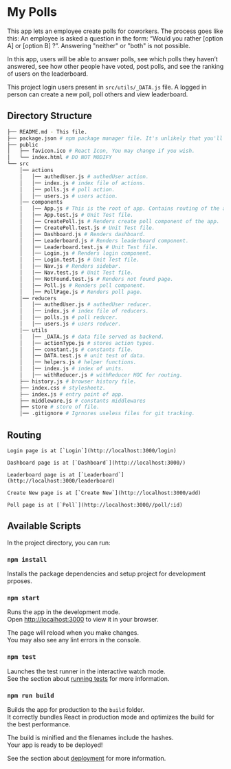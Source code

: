 # My Polls
This app lets an employee create polls for coworkers. The process goes like this: An employee is asked a question in the form: “Would you rather [option A] or [option B] ?”. Answering "neither" or "both" is not possible.

In this app, users will be able to answer polls, see which polls they haven’t answered, see how other people have voted, post polls, and see the ranking of users on the leaderboard.

This project login users present in `src/utils/_DATA.js` file. A logged in person can create a new poll, poll others and view leaderboard.


## Directory Structure

```bash
├── README.md - This file.
├── package.json # npm package manager file. It's unlikely that you'll need to modify this.
├── public
│   ├── favicon.ico # React Icon, You may change if you wish.
│   └── index.html # DO NOT MODIFY
└── src
    │── actions
    │   │── authedUser.js # authedUser action.
    │   │── index.js # index file of actions.
    │   │── polls.js # poll action.
    │   │── users.js # users action.
    │── components
    │   │── App.js # This is the root of app. Contains routing of the app.
    │   │── App.test.js # Unit Test file.
    │   │── CreatePoll.js # Renders create poll component of the app.
    │   │── CreatePoll.test.js # Unit Test file.
    │   │── Dashboard.js # Renders dashboard.
    │   │── Leaderboard.js # Renders leaderboard component.
    │   │── Leaderboard.test.js # Unit Test file.
    │   │── Login.js # Renders login component.
    │   │── Login.test.js # Unit Test file.
    │   │── Nav.js # Renders sidebar.
    │   │── Nav.test.js # Unit Test file.
    │   │── NotFound.test.js # Renders not found page.
    │   │── Poll.js # Renders poll component.
    │   │── PollPage.js # Renders poll page.
    │── reducers
    │   │── authedUser.js # authedUser reducer.
    │   │── index.js # index file of reducers.
    │   │── polls.js # poll reducer.
    │   │── users.js # users reducer.
    │── utils
    │   │── _DATA.js # data file served as backend.
    │   │── actionType.js # stores action types.
    │   │── constant.js # constants file.
    │   │── DATA.test.js # unit test of data.
    │   │── helpers.js # helper functions.
    │   │── index.js # index of units.
    │   │── withReducer.js # withReducer HOC for routing.
    ├── history.js # browser history file.
    ├── index.css # stylesheetz.
    ├── index.js # entry point of app.
    ├── middleware.js # constants middlewares
    ├── store # store of file.
    │── .gitignore # Igrnores useless files for git tracking.
```

## Routing

    Login page is at [`Login`](http://localhost:3000/login)

    Dashboard page is at [`Dashboard`](http://localhost:3000/)

    Leaderboard page is at [`Leaderboard`](http://localhost:3000/leaderboard)

    Create New page is at [`Create New`](http://localhost:3000/add)

    Poll page is at [`Poll`](http://localhost:3000//poll/:id)


## Available Scripts

In the project directory, you can run:

### `npm install`

Installs the package dependencies and setup project for development prposes.

### `npm start`

Runs the app in the development mode.\
Open [http://localhost:3000](http://localhost:3000) to view it in your browser.

The page will reload when you make changes.\
You may also see any lint errors in the console.

### `npm test`

Launches the test runner in the interactive watch mode.\
See the section about [running tests](https://facebook.github.io/create-react-app/docs/running-tests) for more information.

### `npm run build`

Builds the app for production to the `build` folder.\
It correctly bundles React in production mode and optimizes the build for the best performance.

The build is minified and the filenames include the hashes.\
Your app is ready to be deployed!

See the section about [deployment](https://facebook.github.io/create-react-app/docs/deployment) for more information.
